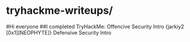 # tryhackme-writeups/
#Hi everyone
##I completed TryHackMe:
Offencive Security Intro {jarkiy2
[0x1][NEOPHYTE]}
Defensive Security Intro
